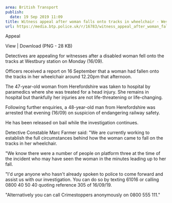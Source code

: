 ```yaml
area: British Transport
publish:
  date: 19 Sep 2019 11:09
title: Witness appeal after woman falls onto tracks in wheelchair - Westbury
url: https://media.btp.police.uk/r/16783/witness_appeal_after_woman_falls_onto_tracks_in_w
```

Appeal

View | Download (PNG - 28 KB)

Detectives are appealing for witnesses after a disabled woman fell onto the tracks at Westbury station on Monday (16/09).

Officers received a report on 16 September that a woman had fallen onto the tracks in her wheelchair around 12.20pm that afternoon.

The 47-year-old woman from Herefordshire was taken to hospital by paramedics where she was treated for a head injury. She remains in hospital but thankfully her injuries are not life-threatening or life-changing.

Following further enquiries, a 48-year-old man from Herefordshire was arrested that evening (16/09) on suspicion of endangering railway safety.

He has been released on bail while the investigation continues.

Detective Constable Marc Farmer said: "We are currently working to establish the full circumstances behind how the woman came to fall on the tracks in her wheelchair.

"We know there were a number of people on platform three at the time of the incident who may have seen the woman in the minutes leading up to her fall.

"I'd urge anyone who hasn't already spoken to police to come forward and assist us with our investigation. You can do so by texting 61016 or calling 0800 40 50 40 quoting reference 305 of 16/09/19.

"Alternatively you can call Crimestoppers anonymously on 0800 555 111."
